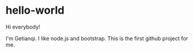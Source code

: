 # hello-world

Hi everybody!

I'm Getianqi. I like node.js and bootstrap.
This is the first github project for me.
